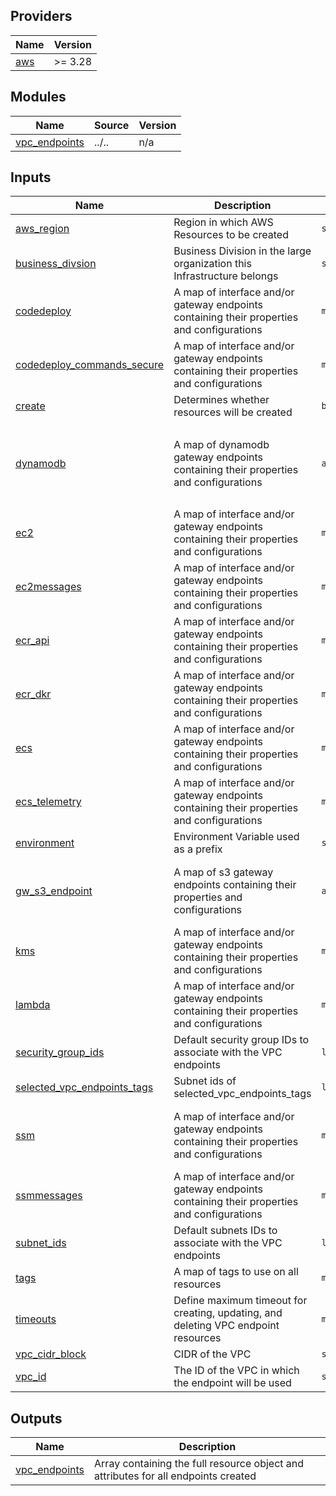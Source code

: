<!-- BEGIN_TF_DOCS -->
## Providers

| Name | Version |
|------|---------|
| <a name="provider_aws"></a> [aws](#provider\_aws) | >= 3.28 |

## Modules

| Name | Source | Version |
|------|--------|---------|
| <a name="module_vpc_endpoints"></a> [vpc\_endpoints](#module\_vpc\_endpoints) | ../.. | n/a |

## Inputs

| Name | Description | Type | Default | Required |
|------|-------------|------|---------|:--------:|
| <a name="input_aws_region"></a> [aws\_region](#input\_aws\_region) | Region in which AWS Resources to be created | `string` | `"us-east-1"` | no |
| <a name="input_business_divsion"></a> [business\_divsion](#input\_business\_divsion) | Business Division in the large organization this Infrastructure belongs | `string` | `"share"` | no |
| <a name="input_codedeploy"></a> [codedeploy](#input\_codedeploy) | A map of interface and/or gateway endpoints containing their properties and configurations | `map` | <pre>{<br>  "create": false<br>}</pre> | no |
| <a name="input_codedeploy_commands_secure"></a> [codedeploy\_commands\_secure](#input\_codedeploy\_commands\_secure) | A map of interface and/or gateway endpoints containing their properties and configurations | `map` | <pre>{<br>  "create": false<br>}</pre> | no |
| <a name="input_create"></a> [create](#input\_create) | Determines whether resources will be created | `bool` | `true` | no |
| <a name="input_dynamodb"></a> [dynamodb](#input\_dynamodb) | A map of dynamodb gateway endpoints containing their properties and configurations | `any` | <pre>{<br>  "create": false,<br>  "route_table_ids": [<br>    "id-1233445"<br>  ]<br>}</pre> | no |
| <a name="input_ec2"></a> [ec2](#input\_ec2) | A map of interface and/or gateway endpoints containing their properties and configurations | `map` | <pre>{<br>  "create": false<br>}</pre> | no |
| <a name="input_ec2messages"></a> [ec2messages](#input\_ec2messages) | A map of interface and/or gateway endpoints containing their properties and configurations | `map` | <pre>{<br>  "create": false<br>}</pre> | no |
| <a name="input_ecr_api"></a> [ecr\_api](#input\_ecr\_api) | A map of interface and/or gateway endpoints containing their properties and configurations | `map` | <pre>{<br>  "create": false<br>}</pre> | no |
| <a name="input_ecr_dkr"></a> [ecr\_dkr](#input\_ecr\_dkr) | A map of interface and/or gateway endpoints containing their properties and configurations | `map` | <pre>{<br>  "create": false<br>}</pre> | no |
| <a name="input_ecs"></a> [ecs](#input\_ecs) | A map of interface and/or gateway endpoints containing their properties and configurations | `map` | <pre>{<br>  "create": false<br>}</pre> | no |
| <a name="input_ecs_telemetry"></a> [ecs\_telemetry](#input\_ecs\_telemetry) | A map of interface and/or gateway endpoints containing their properties and configurations | `map` | <pre>{<br>  "create": false<br>}</pre> | no |
| <a name="input_environment"></a> [environment](#input\_environment) | Environment Variable used as a prefix | `string` | `"test"` | no |
| <a name="input_gw_s3_endpoint"></a> [gw\_s3\_endpoint](#input\_gw\_s3\_endpoint) | A map of s3 gateway endpoints containing their properties and configurations | `any` | <pre>{<br>  "create": false,<br>  "route_table_ids": []<br>}</pre> | no |
| <a name="input_kms"></a> [kms](#input\_kms) | A map of interface and/or gateway endpoints containing their properties and configurations | `map` | <pre>{<br>  "create": false<br>}</pre> | no |
| <a name="input_lambda"></a> [lambda](#input\_lambda) | A map of interface and/or gateway endpoints containing their properties and configurations | `map` | <pre>{<br>  "create": false<br>}</pre> | no |
| <a name="input_security_group_ids"></a> [security\_group\_ids](#input\_security\_group\_ids) | Default security group IDs to associate with the VPC endpoints | `list(string)` | `[]` | no |
| <a name="input_selected_vpc_endpoints_tags"></a> [selected\_vpc\_endpoints\_tags](#input\_selected\_vpc\_endpoints\_tags) | Subnet ids of selected\_vpc\_endpoints\_tags | `list(string)` | `[]` | no |
| <a name="input_ssm"></a> [ssm](#input\_ssm) | A map of interface and/or gateway endpoints containing their properties and configurations | `map` | <pre>{<br>  "create": false,<br>  "route_table_ids": null<br>}</pre> | no |
| <a name="input_ssmmessages"></a> [ssmmessages](#input\_ssmmessages) | A map of interface and/or gateway endpoints containing their properties and configurations | `map` | <pre>{<br>  "create": false<br>}</pre> | no |
| <a name="input_subnet_ids"></a> [subnet\_ids](#input\_subnet\_ids) | Default subnets IDs to associate with the VPC endpoints | `list(string)` | `[]` | no |
| <a name="input_tags"></a> [tags](#input\_tags) | A map of tags to use on all resources | `map(string)` | `{}` | no |
| <a name="input_timeouts"></a> [timeouts](#input\_timeouts) | Define maximum timeout for creating, updating, and deleting VPC endpoint resources | `map(string)` | `{}` | no |
| <a name="input_vpc_cidr_block"></a> [vpc\_cidr\_block](#input\_vpc\_cidr\_block) | CIDR of the VPC | `string` | `null` | no |
| <a name="input_vpc_id"></a> [vpc\_id](#input\_vpc\_id) | The ID of the VPC in which the endpoint will be used | `string` | `null` | no |

## Outputs

| Name | Description |
|------|-------------|
| <a name="output_vpc_endpoints"></a> [vpc\_endpoints](#output\_vpc\_endpoints) | Array containing the full resource object and attributes for all endpoints created |
<!-- END_TF_DOCS -->